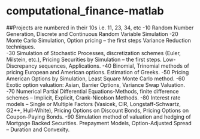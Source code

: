 # computational_finance-matlab
##Projects are numbered in their 10s i.e. 11, 23, 34, etc
-10 Random Number Generation, Discrete  and Continuous Random Variable Simulation 
-20 Monte Carlo Simulation, Option pricing – the first steps Variance Reduction techniques.  
-30 Simulation of Stochastic Processes, discretization schemes (Euler, Milstein, etc.), Pricing Securities by Simulation – the first steps. Low-Discrepancy sequences, Applications. 
-40 Binomial, Trinomial methods of pricing European  and American options. Estimation of Greeks. 
-50 Pricing American Options by Simulation,  Least Square Monte Carlo method. 
-60 Exotic option valuation: Asian, Barrier Options, Variance Swap Valuation. 
-70 Numerical Partial Differential Equations-Methods, finite difference schemes – Implicit, Explicit, Crank-Nicolson Methods. 
-80 Interest rate models – Single or Multiple Factors (Vasicek, CIR, Longstaff-Schwartz, G2++, Hull-White), Pricing Options on Discount Bonds, Pricing Options on Coupon-Paying Bonds. 
-90 Simulation method of valuation and hedging of Mortgage Backed Securities. Prepayment Models, Option-Adjusted Spread – Duration and Convexity. 
